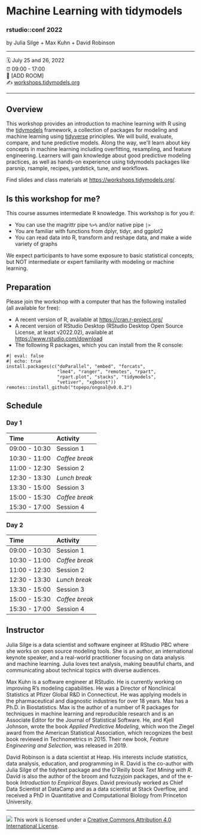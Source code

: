 Machine Learning with tidymodels
================

### rstudio::conf 2022

by Julia Silge + Max Kuhn + David Robinson

-----

:spiral_calendar: July 25 and 26, 2022  
:alarm_clock:     09:00 - 17:00  
:hotel:           \[ADD ROOM\]  
:writing_hand:    [workshops.tidymodels.org](https://workshops.tidymodels.org/)

-----

## Overview

This workshop provides an introduction to machine learning with R using the [tidymodels](https://www.tidymodels.org/) framework, a collection of packages for modeling and machine learning using [tidyverse](https://www.tidyverse.org/) principles. We will build, evaluate, compare, and tune predictive models. Along the way, we'll learn about key concepts in machine learning including overfitting, resampling, and feature engineering. Learners will gain knowledge about good predictive modeling practices, as well as hands-on experience using tidymodels packages like parsnip, rsample, recipes, yardstick, tune, and workflows.

Find slides and class materials at <https://workshops.tidymodels.org/>.


## Is this workshop for me? 

This course assumes intermediate R knowledge. This workshop is for you if:

-   You can use the magrittr pipe `%>%` and/or native pipe `|>`
-   You are familiar with functions from dplyr, tidyr, and ggplot2
-   You can read data into R, transform and reshape data, and make a wide variety of graphs

We expect participants to have some exposure to basic statistical concepts, but NOT intermediate or expert familiarity with modeling or machine learning.

## Preparation

Please join the workshop with a computer that has the following installed (all available for free):

-   A recent version of R, available at <https://cran.r-project.org/>
-   A recent version of RStudio Desktop (RStudio Desktop Open Source License, at least v2022.02), available at <https://www.rstudio.com/download>
-   The following R packages, which you can install from the R console:

```{r}
#| eval: false
#| echo: true
install.packages(c("doParallel", "embed", "forcats",
                   "lme4", "ranger", "remotes", "rpart", 
                   "rpart.plot", "stacks", "tidymodels",
                   "vetiver", "xgboost"))
remotes::install_github("topepo/ongoal@v0.0.2")
```

## Schedule

### Day 1

| Time          | Activity         |
| :------------ | :--------------- |
| 09:00 - 10:30 | Session 1        |
| 10:30 - 11:00 | *Coffee break*   |
| 11:00 - 12:30 | Session 2        |
| 12:30 - 13:30 | *Lunch break*    |
| 13:30 - 15:00 | Session 3        |
| 15:00 - 15:30 | *Coffee break*   |
| 15:30 - 17:00 | Session 4        |

### Day 2

| Time          | Activity         |
| :------------ | :--------------- |
| 09:00 - 10:30 | Session 1        |
| 10:30 - 11:00 | *Coffee break*   |
| 11:00 - 12:30 | Session 2        |
| 12:30 - 13:30 | *Lunch break*    |
| 13:30 - 15:00 | Session 3        |
| 15:00 - 15:30 | *Coffee break*   |
| 15:30 - 17:00 | Session 4        |

## Instructor

Julia Silge is a data scientist and software engineer at RStudio PBC where she works on open source modeling tools. She is an author, an international keynote speaker, and a real-world practitioner focusing on data analysis and machine learning. Julia loves text analysis, making beautiful charts, and communicating about technical topics with diverse audiences.

Max Kuhn is a software engineer at RStudio. He is currently working on improving R’s modeling capabilities. He was a Director of Nonclinical Statistics at Pfizer Global R&D in Connecticut. He was applying models in the pharmaceutical and diagnostic industries for over 18 years. Max has a Ph.D. in Biostatistics. Max is the author of a number of R packages for techniques in machine learning and reproducible research and is an Associate Editor for the Journal of Statistical Software. He, and Kjell Johnson, wrote the book _Applied Predictive Modeling_, which won the Ziegel award from the American Statistical Association, which recognizes the best book reviewed in Technometrics in 2015. Their new book, _Feature Engineering and Selection_, was released in 2019.

David Robinson is a data scientist at Heap. His interests include statistics, data analysis, education, and programming in R. David is the co-author with Julia Silge of the tidytext package and the O'Reilly book _Text Mining with R_. David is also the author of the broom and fuzzyjoin packages, and of the e-book _Introduction to Empirical Bayes_. David previously worked as Chief Data Scientist at DataCamp and as a data scientist at Stack Overflow, and received a PhD in Quantitative and Computational Biology from Princeton University.


-----

![](https://i.creativecommons.org/l/by/4.0/88x31.png) This work is
licensed under a [Creative Commons Attribution 4.0 International
License](https://creativecommons.org/licenses/by/4.0/).
